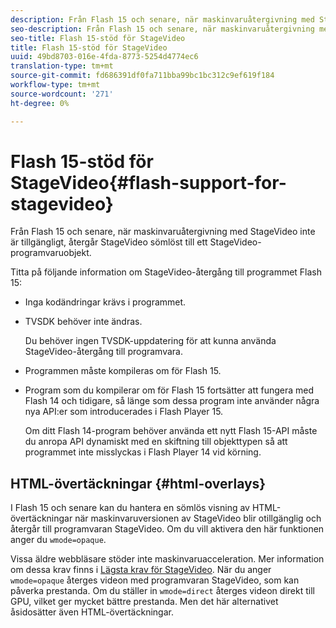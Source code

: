 ```yaml
---
description: Från Flash 15 och senare, när maskinvaruåtergivning med StageVideo inte är tillgängligt, återgår StageVideo sömlöst till ett StageVideo-programvaruobjekt.
seo-description: Från Flash 15 och senare, när maskinvaruåtergivning med StageVideo inte är tillgängligt, återgår StageVideo sömlöst till ett StageVideo-programvaruobjekt.
seo-title: Flash 15-stöd för StageVideo
title: Flash 15-stöd för StageVideo
uuid: 49bd8703-016e-4fda-8773-5254d4774ec6
translation-type: tm+mt
source-git-commit: fd686391df0fa711bba99bc1bc312c9ef619f184
workflow-type: tm+mt
source-wordcount: '271'
ht-degree: 0%

---
```



# Flash 15-stöd för StageVideo{#flash-support-for-stagevideo}

Från Flash 15 och senare, när maskinvaruåtergivning med StageVideo inte är tillgängligt, återgår StageVideo sömlöst till ett StageVideo-programvaruobjekt.

Titta på följande information om StageVideo-återgång till programmet Flash 15:

* Inga kodändringar krävs i programmet.
* TVSDK behöver inte ändras.

   Du behöver ingen TVSDK-uppdatering för att kunna använda StageVideo-återgång till programvara.
* Programmen måste kompileras om för Flash 15.
* Program som du kompilerar om för Flash 15 fortsätter att fungera med Flash 14 och tidigare, så länge som dessa program inte använder några nya API:er som introducerades i Flash Player 15.

   Om ditt Flash 14-program behöver använda ett nytt Flash 15-API måste du anropa API dynamiskt med en skiftning till objekttypen så att programmet inte misslyckas i Flash Player 14 vid körning.

## HTML-övertäckningar {#html-overlays}

I Flash 15 och senare kan du hantera en sömlös visning av HTML-övertäckningar när maskinvaruversionen av StageVideo blir otillgänglig och återgår till programvaran StageVideo. Om du vill aktivera den här funktionen anger du `wmode=opaque`.

Vissa äldre webbläsare stöder inte maskinvaruacceleration. Mer information om dessa krav finns i [Lägsta krav för StageVideo](../../../../../tvsdk-1.4-for-desktop-hls/c-psdk-dhls-1.4-introduction/overview-prod-audience-guide/requirements/stagevideo-capabilities/r-psdk-dhls-1.4-requirements-stage-video.md). När du anger `wmode=opaque` återges videon med programvaran StageVideo, som kan påverka prestanda. Om du ställer in `wmode=direct` återges videon direkt till GPU, vilket ger mycket bättre prestanda. Men det här alternativet åsidosätter även HTML-övertäckningar.
